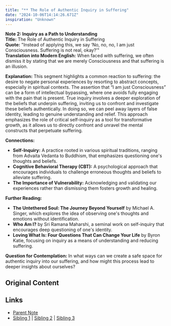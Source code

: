 ```yaml
---
title: "** The Role of Authentic Inquiry in Suffering"
date: "2024-10-06T14:14:26.671Z"
inspiration: "Unknown"
---
```



**Note 2: Inquiry as a Path to Understanding**  
**Title:** The Role of Authentic Inquiry in Suffering  
**Quote:** "Instead of applying this, we say ‘No, no, no, I am just Consciousness. Suffering is not real, okay?’"  
**Translation into Modern English:** When faced with suffering, we often dismiss it by stating that we are merely Consciousness and that suffering is an illusion.  

**Explanation:** This segment highlights a common reaction to suffering: the desire to negate personal experiences by resorting to abstract concepts, especially in spiritual contexts. The assertion that “I am just Consciousness” can be a form of intellectual bypassing, where one avoids fully engaging with the pain that is present. True inquiry involves a deeper exploration of the beliefs that underpin suffering, inviting us to confront and investigate these beliefs authentically. In doing so, we can peel away layers of false identity, leading to genuine understanding and relief. This approach emphasizes the role of critical self-inquiry as a tool for transformative growth, as it allows us to directly confront and unravel the mental constructs that perpetuate suffering.  

**Connections:**  
- **Self-Inquiry:** A practice rooted in various spiritual traditions, ranging from Advaita Vedanta to Buddhism, that emphasizes questioning one's thoughts and beliefs.  
- **Cognitive Behavioral Therapy (CBT):** A psychological approach that encourages individuals to challenge erroneous thoughts and beliefs to alleviate suffering.  
- **The Importance of Vulnerability:** Acknowledging and validating our experiences rather than dismissing them fosters growth and healing.  

**Further Reading:**  
- **The Untethered Soul: The Journey Beyond Yourself** by Michael A. Singer, which explores the idea of observing one's thoughts and emotions without identification.  
- **Who Am I?** by Sri Ramana Maharshi, a seminal work on self-inquiry that encourages deep questioning of one's identity.  
- **Loving What Is: Four Questions That Can Change Your Life** by Byron Katie, focusing on inquiry as a means of understanding and reducing suffering.  

**Question for Contemplation:** In what ways can we create a safe space for authentic inquiry into our suffering, and how might this process lead to deeper insights about ourselves?  



## Original Content



## Links

- [Parent Note](/parent-note.md)
- [Sibling 1](/zettel1.md) | [Sibling 2](/zettel2.md) | [Sibling 3](/zettel3.md)
